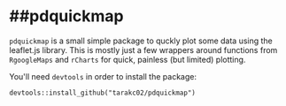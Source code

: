 ##pdquickmap
==========

`pdquickmap` is a small simple package to quckly plot some data using the leaflet.js library. This is mostly just a few wrappers around functions from `RgoogleMaps` and `rCharts` for quick, painless (but limited) plotting.

You'll need `devtools` in order to install the package:
```
devtools::install_github("tarakc02/pdquickmap")
```
